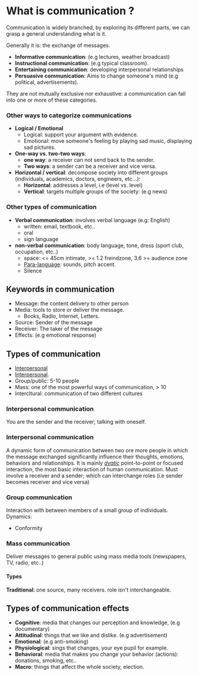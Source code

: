 # What is communication  ? 

Communication is widely branched, by exploring its different parts, we can grasp a general understanding what is it. 

Generally it is: the exchange of messages.

- **Informative communication**: (e.g lectures, weather broadcast)
- **Instructional communication**: (e.g typical classroom).  
- **Entertaining communication**: developing interpersonal relationships 
- **Persuasive communication**: Aims to change someone's mind (e.g political, advertisements). 

They are not mutually exclusive nor exhaustive: a communication can fall into one or more of these categories.

### Other ways to categorize communications

- **Logical / Emotional**
  - Logical: support your argument with evidence.
  - Emotional: move someone's feeling by playing sad music, displaying sad pictures. 
- **One-way vs. two-two ways**: 
  - **one way**: a receiver can not send back to the sender.  
  - **Two ways**: a sender can be a receiver and vice versa. 
- **Horizontal / vertical**: decompose society into different groups (individuals, academics, doctors, engineers, etc...):
  - **Horizontal**: addresses a level, i.e (level vs. level)
  - **Vertical**: targets multiple groups of the society: (e.g news)

### Other types of communication

- **Verbal communication**: involves verbal language (e.g: English)
  - written: email, textbook, etc.. 
  - oral
  - sign language 
- **non-verbal communication**: body language, tone, dress (sport club, occupation, etc..)
  - space: <= 45cm intimate, >= 1.2 freindzone, 3.6 >= audience zone
  - [Para-language](https://en.wikipedia.org/wiki/Paralanguage): sounds, pitch accent.
  - Silence   

## Keywords in communication

- Message: the content delivery to other person
- Media: tools to store or deliver the message.
  - Books, Radio, Internet, Letters. 
- Source: Sender of the message
- Receiver: The taker of the message
- Effects: (e.g emotional response)

## Types of communication

- [Interpersonal](https://en.wikipedia.org/wiki/Intrapersonal_communication) 
- [Interpersonal](https://en.wikipedia.org/wiki/Interpersonal_communication).
- Group/public: 5-10 people
- Mass: one of the most powerful ways of communication, > 10
- Intercltural: communication of two different cultures



### Interpersonal communication

You are the sender and the receiver; talking with oneself. 

### Interpersonal communication

A dynamic form of communication between two ore more people in which the message exchanged significantly influence their thoughts, emotions, behaviors and relationships.
It is mainly [*dyatic*](https://en.wikipedia.org/wiki/Dyadic) point-to-point or focused interaction, the most basic interaction of human communication.
Must involve a receiver and a sender; which can interchange roles (i.e sender becomes receiver and vice versa)

### Group communication

Interaction with between members of a small group of individuals. 
Dynamics: 

- Conformity 

### Mass communication

Deliver messages to general public using mass media tools (newspapers, TV, radio, etc..)

#### Types

**Traditional**: one source, many receivers. role isn't interchangeable.  

## Types of communication effects

- **Cognitive**: media that changes our perception and knowledge, (e.g documentary) 
- **Attitudinal**: things that we like and dislike. (e.g advertisement)
- **Emotional**: (e.g anti-smoking)
- **Physiological**: sings that changes, your eye pupil for example.
- **Behavioral**: media that makes you change your behavior (actions): donations, smoking, etc.. 
- **Macro**: things that affect the whole society, election.

